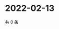 # 2022-02-13

共 0 条

<!-- BEGIN WEIBO -->
<!-- 最后更新时间 Sun Feb 13 2022 03:10:28 GMT+0800 (China Standard Time) -->

<!-- END WEIBO -->
